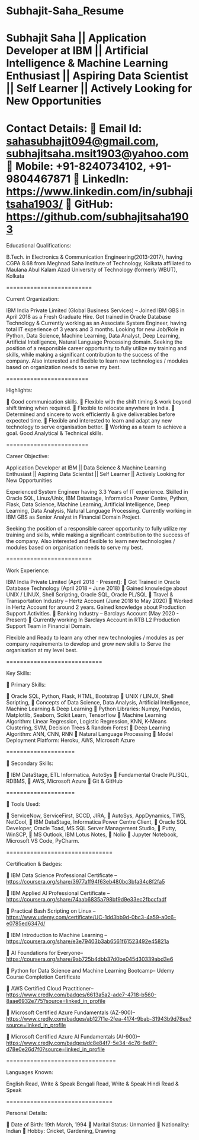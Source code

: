 # Subhajit-Saha_Resume






Subhajit Saha || Application Developer at IBM || Artificial Intelligence & Machine Learning Enthusiast || Aspiring Data Scientist || Self Learner || Actively Looking for New Opportunities
=========================

Contact Details:
	Email Id: sahasubhajit094@gmail.com, subhajitsaha.msit1903@yahoo.com
	Mobile: +91-8240734102, +91-9804467871
	LinkedIn: https://www.linkedin.com/in/subhajitsaha1903/
	GitHub: https://github.com/subhajitsaha1903
=========================


Educational Qualifications:

B.Tech. in Electronics & Communication Engineering(2013-2017), having CGPA 8.68 from Meghnad Saha Institute of Technology, Kolkata affiliated to Maulana Abul Kalam Azad University of Technology (formerly WBUT), Kolkata

=========================


Current Organization:

IBM India Private Limited (Global Business Services) – Joined IBM GBS in April 2018 as a Fresh Graduate Hire. Got trained in Oracle Database Technology & Currently working as an Associate System Engineer, having total IT experience of 3 years and 3 months. Looking for new Job/Role in Python, Data Science, Machine Learning, Data Analyst, Deep Learning, Artificial Intelligence, Natural Language Processing domain. Seeking the position of a responsible career opportunity to fully utilize my training and skills, while making a significant contribution to the success of the company. Also interested and flexible to learn new technologies / modules based on organization needs to serve my best.

========================


Highlights:

	Good communication skills.
	Flexible with the shift timing & work beyond shift timing when required.
	Flexible to relocate anywhere in India.
	Determined and sincere to work efficiently & give deliverables before expected time.
	Flexible and interested to learn and adapt any new technology to serve organisation better.
	Working as a team to achieve a goal. Good Analytical & Technical skills.

========================

Career Objective: 

Application Developer at IBM || Data Science & Machine Learning Enthusiast || Aspiring Data Scientist || Self Learner || Actively Looking for New Opportunities

Experienced System Engineer having 3.3 Years of IT experience. Skilled in Oracle SQL, Linux/Unix, IBM Datastage, Informatica Power Centre, Python, Flask, Data Science, Machine Learning, Artificial Intelligence, Deep Learning, Data Analysis, Natural Language Processing. Currently working in IBM GBS as Senior Analyst in Financial Domain Project.

Seeking the position of a responsible career opportunity to fully utilize my training and skills, while making a significant contribution to the success of the company. Also interested and flexible to learn new technologies / modules based on organisation needs to serve my best.

=========================

Work Experience:

IBM India Private Limited (April 2018 - Present): 
	Got Trained in Oracle Database Technology (April 2018 – June 2018) 
	Gained knowledge about UNIX / LINUX, Shell Scripting, Oracle SQL, Oracle PL/SQL
	Travel & Transportation Industry – Hertz Account (June 2018 to May 2020)
	Worked in Hertz Account for around 2 years. Gained knowledge about Production Support Activities. 
	Banking Industry – Barclays Account (May 2020 - Present)
	Currently working In Barclays Account in RTB L2 Production Support Team in Financial Domain.

Flexible and Ready to learn any other new technologies / modules as per company requirements to develop and grow new skills to Serve the organisation at my level best.

============================



Key Skills:
      
	Primary Skills: 

	Oracle SQL, Python, Flask, HTML, Bootstrap
	UNIX / LINUX, Shell Scripting, 
	Concepts of Data Science, Data Analysis, Artificial Intelligence, Machine Learning & Deep Learning
	Python Libraries: Numpy, Pandas, Matplotlib, Seaborn, Scikit Learn, Tensorflow
	Machine Learning Algorithm: Linear Regression, Logistic Regression, KNN, K-Means Clustering, SVM, Decision Trees & Random Forest
	Deep Learning Algorithm: ANN, CNN, RNN
	Natural Language Processing
	Model Deployment Platform: Heroku, AWS, Microsoft Azure

====================


	Secondary Skills:

	IBM DataStage, ETL Informatica, AutoSys
	Fundamental Oracle PL/SQL, RDBMS,
	AWS, Microsoft Azure
	Git & GitHub

====================


	Tools Used: 

	ServiceNow, ServiceFirst, SCCD, JIRA, 
	AutoSys, AppDynamics, TWS, NetCool, 
	IBM DataStage, Informatica Power Centre Client, 
	Oracle SQL Developer, Oracle Toad, MS SQL Server Management Studio, 
	Putty, WinSCP, 
	MS Outlook, IBM Lotus Notes, 
	Nolio
	Jupyter Notebook, Microsoft VS Code, PyCharm.


===============================




Certification & Badges:

	IBM Data Science Professional Certificate –
https://coursera.org/share/3977aff94f63eb480bc3bfa34c8f2fa5

	IBM Applied AI Professional Certificate – 
https://coursera.org/share/74aab6835a798bf9d9e33ec2fbccfadf

	Practical Bash Scripting on Linux – 
https://www.udemy.com/certificate/UC-1dd3bb9d-0bc3-4a59-a0c6-e0785ed6347d/

	IBM Introduction to Machine Learning –
https://coursera.org/share/e3e79403b3ab6561f61523492e45821a

	AI Foundations for Everyone–
             https://coursera.org/share/9ab725b4dbb37d0be045d30339abd3e6
             
	Python for Data Science and Machine Learning Bootcamp–
             Udemy Course Completion Certificate
             
	AWS Certified Cloud Practitioner–
             https://www.credly.com/badges/6613a5a2-ade7-4718-b560-8aae6932e775?source=linked_in_profile
             
	Microsoft Certified Azure Fundamentals (AZ-900)–
             https://www.credly.com/badges/ab127f1e-2fea-4174-9bab-31943b9d78ee?source=linked_in_profile
             
	Microsoft Certified Azure AI Fundamentals (AI-900)–
            https://www.credly.com/badges/dc8e84f7-5e34-4c76-8e87-d78e0e26d7f0?source=linked_in_profile
            

================================


Languages Known:			

English	Read, Write & Speak
Bengali	Read, Write & Speak
Hindi	Read & Speak


===============================

Personal Details:


	Date of Birth: 19th March, 1994
	Marital Status: Unmarried
	Nationality: Indian
	Hobby: Cricket, Gardening, Drawing
